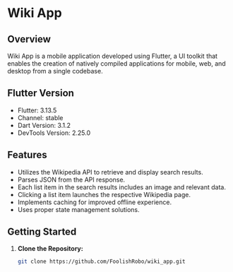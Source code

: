 # Wiki App

## Overview

Wiki App is a mobile application developed using Flutter, a UI toolkit that enables the creation of natively compiled applications for mobile, web, and desktop from a single codebase.

## Flutter Version

- Flutter: 3.13.5
- Channel: stable
- Dart Version: 3.1.2
- DevTools Version: 2.25.0

## Features

- Utilizes the Wikipedia API to retrieve and display search results.
- Parses JSON from the API response.
- Each list item in the search results includes an image and relevant data.
- Clicking a list item launches the respective Wikipedia page.
- Implements caching for improved offline experience.
- Uses proper state management solutions.

## Getting Started

1. **Clone the Repository:**

   ```bash
   git clone https://github.com/FoolishRobo/wiki_app.git
